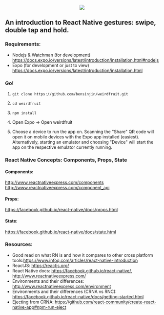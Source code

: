 <p align="center">
  <img src="https://github.com/bensinjin/weirdfruit-rn-demo/blob/master/weird_fruit.png">
</p>

## An introduction to React Native gestures: swipe, double tap and hold.

### Requirements:

 - Nodejs & Watchman (for development) https://docs.expo.io/versions/latest/introduction/installation.html#nodejs
 - Expo (for development or just to view) https://docs.expo.io/versions/latest/introduction/installation.html

### Go!

1) `git clone https://github.com/bensinjin/weirdfruit.git`

2) `cd weirdfruit`

3) `npm install`

4) Open Expo -> Open weirdfruit

5) Choose a device to run the app on. Scanning the "Share" QR code will open it on mobile devices with the Expo app installed (easiest). Alternatively, starting an emulator and choosing "Device" will start the app on the respective emulator currently running.

### React Native Concepts: Components, Props, State

#### Components:
http://www.reactnativeexpress.com/components
http://www.reactnativeexpress.com/component_api

#### Props:
https://facebook.github.io/react-native/docs/props.html

#### State:
https://facebook.github.io/react-native/docs/state.html


### Resources:
 - Good read on what RN is and how it compares to other cross platform tools:https://www.infoq.com/articles/react-native-introduction 
 - ReactJS: https://reactjs.org/
 - React Native docs: https://facebook.github.io/react-native/, http://www.reactnativeexpress.com/
 - Environments and their differences: http://www.reactnativeexpress.com/environment
 - Environments and their differences (CRNA vs RNC): https://facebook.github.io/react-native/docs/getting-started.html
 - Ejecting from CRNA: https://github.com/react-community/create-react-native-app#npm-run-eject
